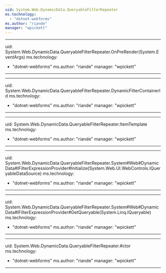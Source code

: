 ```yaml
---
uid: System.Web.DynamicData.QueryableFilterRepeater
ms.technology: 
  - "dotnet-webforms"
ms.author: "riande"
manager: "wpickett"
---
```


---
uid: System.Web.DynamicData.QueryableFilterRepeater.OnPreRender(System.EventArgs)
ms.technology: 
  - "dotnet-webforms"
ms.author: "riande"
manager: "wpickett"
---

---
uid: System.Web.DynamicData.QueryableFilterRepeater.DynamicFilterContainerId
ms.technology: 
  - "dotnet-webforms"
ms.author: "riande"
manager: "wpickett"
---

---
uid: System.Web.DynamicData.QueryableFilterRepeater.ItemTemplate
ms.technology: 
  - "dotnet-webforms"
ms.author: "riande"
manager: "wpickett"
---

---
uid: System.Web.DynamicData.QueryableFilterRepeater.System#Web#DynamicData#IFilterExpressionProvider#Initialize(System.Web.UI.WebControls.IQueryableDataSource)
ms.technology: 
  - "dotnet-webforms"
ms.author: "riande"
manager: "wpickett"
---

---
uid: System.Web.DynamicData.QueryableFilterRepeater.System#Web#DynamicData#IFilterExpressionProvider#GetQueryable(System.Linq.IQueryable)
ms.technology: 
  - "dotnet-webforms"
ms.author: "riande"
manager: "wpickett"
---

---
uid: System.Web.DynamicData.QueryableFilterRepeater.#ctor
ms.technology: 
  - "dotnet-webforms"
ms.author: "riande"
manager: "wpickett"
---
